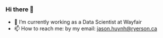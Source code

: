 ### Hi there 👋



- 🔭 I’m currently working as a Data Scientist at Wayfair
- 📫 How to reach me: by my email: jason.huynh@ryerson.ca
